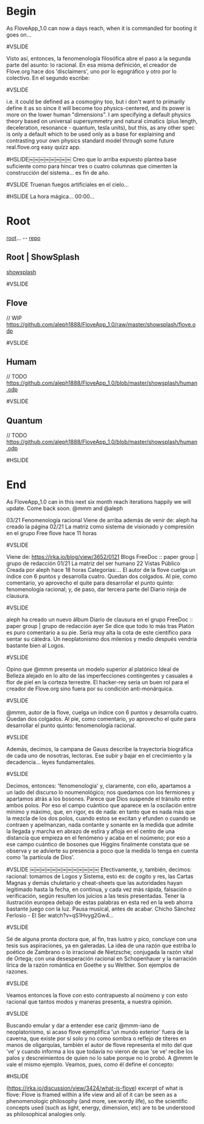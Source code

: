 
# Begin
As FloveApp_1.0 can now a days reach, when it is commanded for booting it goes on...

#VSLIDE

Visto así, entonces, la fenomenología filosófica abre el paso a la segunda parte del asunto: lo racional. En esa misma definición, el creador de Flove.org hace dos 'disclaimers', uno por lo egográfico y otro por lo colectivo. En el segundo escribe:

#VSLIDE

i.e. it could be defined as a cosmoginy too, but i don't want to primarily define it as so since it will become too physics-centered, and its power is more on the lower human "dimensions". I am specifying a default physics theory based on universal supersymmetry and natural cimatics (plus length, deceleration, resonance - quantum, tesla units), but this, as any other spec is only a default which to be used only as a base for explaining and contrasting your own physics standard model through some future real.flove.org easy quizz app.

#HSLIDE￼￼￼￼￼￼￼￼
Creo que lo arriba expuesto plantea base suficiente como para
hincar tres o cuatro columnas que cimenten la construcción del
sistema... es fin de año. 

#VSLIDE
Truenan fuegos artificiales en el cielo... 

#HSLIDE
La hora mágica... 00:00...

# Root
[root](https://irka.io/pages/view/1942/supersimetria-multidimensional-resonante#elgg-object-3269)... 
-- [repo](https://github.com/aleph1888/FloveApp_1.0/blob/master/) 

## Root | ShowSplash
[showsplash](https://github.com/aleph1888/FloveApp_1.0/blob/master/showsplash)

#VSLIDE

## Flove
// WIP
https://github.com/aleph1888/FloveApp_1.0/raw/master/showsplash/flove.odp

#VSLIDE

## Humam
// TODO
https://github.com/aleph1888/FloveApp_1.0/blob/master/showsplash/human.odp

#VSLIDE

## Quantum
// TODO
https://github.com/aleph1888/FloveApp_1.0/blob/master/showsplash/human.odp

#HSLIDE

# End
As FloveApp_1.0 can in this next six month reach iterations happily we will update. Come back soon. @mmm and @aleph


03/21 Fenomenología racional
Viene de arriba además de venir de:
aleph ha creado la página 02/21 La matriz como sistema de visionado y compresión en el grupo Free flove
hace 11 horas

#VSLIDE

Viene de: https://irka.io/blog/view/3652/0121 Blogs FreeDoc :: paper group | grupo de redacción 01/21 La matriz del ser humano 22 Vistas Público Creada por aleph hace 18 horas Categorías:...
El autor de la flove cuelga un índice con 6 puntos y desarrolla cuatro. Quedan dos colgados. Al pie, como comentario, yo aprovecho el quite para desarrollar el punto quinto: fenomenología racional; y, de paso, dar tercera parte del Diario ninja de clausura.

#VSLIDE

aleph ha creado un nuevo álbum Diario de clausura en el grupo FreeDoc :: paper group | grupo de redacción ayer
Se dice que todo lo más tras Platón es puro comentario a su pie. Sería muy alta la cota de este científico para sentar su cátedra. Un neoplatonismo dos milenios y medio después vendría bastante bien al Logos.

#VSLIDE

Opino que @mmm presenta un modelo superior al platónico Ideal de Belleza alejado en lo alto de las imperfecciones contingentes y casuales a flor de piel en la corteza terrestre. El hacker-rey sería un buen rol para el creador de Flove.org sino fuera por su condición anti-monárquica.

#VSLIDE

@mmm, autor de la flove, cuelga un índice con 6 puntos y desarrolla cuatro. Quedan dos colgados. Al pie, como comentario, yo aprovecho el quite para desarrollar el punto quinto: fenomenología racional.

#VSLIDE

Además, decimos, la campana de Gauss describe la trayectoria biográfica de cada uno de nosotras, lectoras. Ese subir y bajar en el crecimiento y la decadencia... leyes fundamentales.

#VSLIDE

Decimos, entonces: 'fenomenología' y, claramente, con ello, apartamos a un lado del discurso lo noumenológico; nos quedamos con los fermiones y apartamos atrás a los bosones. Parece que Dios suspende el tránsito entre ambos polos. Por eso el campo cuántico que aparece en la oscilación entre mínimo y máximo, que, en rigor, es de nada: en tanto que es nada más que la mezcla de los dos polos, cuando estos se excitan y efunden o cuando se contraen y apelmanzan, nada contante y sonante en la medida que admite la llegada y marcha en abrazo de estira y afloja en el centro de una distancia que empieza en el fenómeno y acaba en el noúmeno; por eso a ese campo cuántico de bosones que Higgins finalmente constata que se observa y se advierte su presencia a poco que la medida lo tenga en cuenta como 'la partícula de Dios'.

#VSLIDE
￼￼￼￼￼￼￼￼￼￼￼￼￼
Efectivamente, y, también, decimos: racional: tomamos de Logos y Sistema, esto es: de cogito y res, las Cartas Magnas y demás chuletario y cheat-sheets que las autoridades hayan legitimado hasta la fecha, en continua, y cada vez más rápida, falsación o verificación, según resulten los juicios a las tesis presentadas. Tener la ilustración europea debajo de estas palabras en esta red en la web ahorra bastante juego con la luz. Pausa musical, antes de acabar. Chicho Sánchez Ferlosio - El Ser watch?v=qS1Hvyg2Gw4...

#VSLIDE

Sé de alguna pronta doctora que, al fin, tras lustro y pico, concluye con una tesis sus aspiraciones, ya en galeradas. La idea de una razón que estriba lo poético de Zambrano o lo irracional de Nietzsche; conjugada la razón vital de Ortega; con una desesperación racional en Schopenhauer y la narración lírica de la razón romántica en Goethe y su Welther. Son ejemplos de razones.

#VSLIDE

Veamos entonces la flove con esto contrapuesto al noúmeno y con esto racional que tantos modos y maneras presenta, a nuestra opinión.

#VSLIDE

Buscando emular y dar a entender ese cariz @mmm-iano de neoplatonismo, si acaso flove ejemplifica 'un mundo exterior' fuera de la caverna, que existe por sí solo y no como sombra o reflejo de títeres en manos de oligarquías, también el autor de flove representa el mito del que 've' y cuando informa a los que todavía no vieron de que 'se ve' recibe los palos y descreímientos de quien no lo sabe porque no lo probó. A @mmm le vale el mismo ejemplo. Veamos, pues, como él define el concepto:

#HSLIDE

(https://irka.io/discussion/view/3424/what-is-flove)
excerpt of what is flove:
Flove is framed within a life view and all of it can be seen as a phenomenologic philosophy (and more, see:wordy life), so the scientific concepts used (such as light, energy, dimension, etc) are to be understood as philosophical analogies only.

